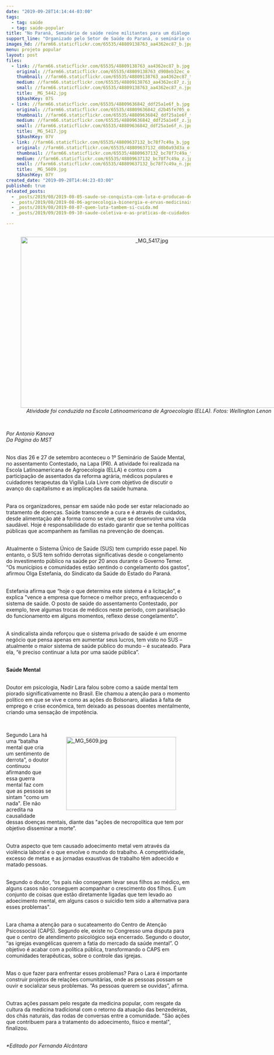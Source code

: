 ```yaml
---
date: "2019-09-28T14:14:44-03:00"
tags:
  - tag: saúde
  - tag: saúde-popular
title: "No Paraná, Seminário de saúde reúne militantes para um diálogo sobre saúde mental"
support_line: "Organizado pelo Setor de Saúde do Paraná, o seminário contou com participação de 74 pessoas"
images_hd: //farm66.staticflickr.com/65535/48809138763_aa4362ec87_b.jpg
menu: projeto popular
layout: post
files:
  - link: //farm66.staticflickr.com/65535/48809138763_aa4362ec87_b.jpg
    original: //farm66.staticflickr.com/65535/48809138763_d908eb32ec_o.jpg
    thumbnail: //farm66.staticflickr.com/65535/48809138763_aa4362ec87_t.jpg
    medium: //farm66.staticflickr.com/65535/48809138763_aa4362ec87_z.jpg
    small: //farm66.staticflickr.com/65535/48809138763_aa4362ec87_n.jpg
    title: _MG_5442.jpg
    $$hashKey: 07S
  - link: //farm66.staticflickr.com/65535/48809636842_ddf25a1e6f_b.jpg
    original: //farm66.staticflickr.com/65535/48809636842_d2b45fe705_o.jpg
    thumbnail: //farm66.staticflickr.com/65535/48809636842_ddf25a1e6f_t.jpg
    medium: //farm66.staticflickr.com/65535/48809636842_ddf25a1e6f_z.jpg
    small: //farm66.staticflickr.com/65535/48809636842_ddf25a1e6f_n.jpg
    title: _MG_5417.jpg
    $$hashKey: 07V
  - link: //farm66.staticflickr.com/65535/48809637132_bc78f7c49a_b.jpg
    original: //farm66.staticflickr.com/65535/48809637132_d8b0a93d3a_o.jpg
    thumbnail: //farm66.staticflickr.com/65535/48809637132_bc78f7c49a_t.jpg
    medium: //farm66.staticflickr.com/65535/48809637132_bc78f7c49a_z.jpg
    small: //farm66.staticflickr.com/65535/48809637132_bc78f7c49a_n.jpg
    title: _MG_5609.jpg
    $$hashKey: 07Y
created_date: "2019-09-28T14:44:23-03:00"
published: true
releated_posts:
  - _posts/2019/08/2019-08-05-saude-se-conquista-com-luta-e-producao-de-alimentos-saudaveis.md
  - _posts/2019/08/2019-08-06-agroecologia-bionergia-e-ervas-medicinais-sao-um-projeto-de-vida.md
  - _posts/2019/08/2019-08-07-quem-luta-tambem-si-cuida.md
  - _posts/2019/09/2019-09-10-saude-coletiva-e-as-praticas-de-cuidados-das-mulheres-sem-terra.md

---
```

<div style="text-align:center">
<figure class="image" style="display:inline-block"><img alt="_MG_5417.jpg" height="467" src="//farm66.staticflickr.com/65535/48809636842_ddf25a1e6f_b.jpg" width="700" />
<figcaption><em>Atividade foi conduzida na Escola Latinoamericana de Agroecologia (ELLA). Fotos: Wellington Lenon</em><br />
</figcaption>
</figure>
</div>

<p><br />
<em>Por&nbsp;Antonio Kanova&nbsp;<br />
Da P&aacute;gina do MST</em><br />
&nbsp;</p>

<p>Nos dias 26 e 27 de setembro aconteceu o&nbsp;1&ordm;&nbsp;Semin&aacute;rio de Sa&uacute;de Mental, no assentamento Contestado, na Lapa (PR).&nbsp;A atividade foi realizada na Escola Latinoamericana de Agroecologia (ELLA) e&nbsp;contou com a participa&ccedil;&atilde;o de assentados da reforma agr&aacute;ria, m&eacute;dicos populares e cuidadores terapeutas da Vig&iacute;lia Lula Livre com objetivo de discutir o avan&ccedil;o do capitalismo e as implica&ccedil;&otilde;es da sa&uacute;de humana.<br />
&nbsp;</p>

<p>Para os organizadores, pensar em sa&uacute;de&nbsp;n&atilde;o pode ser estar relacionado ao tratamento de doen&ccedil;as. Sa&uacute;de transcende a cura e &eacute;&nbsp;atrav&eacute;s de cuidados, desde alimenta&ccedil;&atilde;o at&eacute; a forma como se vive, que se desenvolve uma vida saud&aacute;vel. Hoje &eacute; responsabilidade do estado&nbsp;garantir que se tenha pol&iacute;ticas p&uacute;blicas que acompanhem as fam&iacute;lias na preven&ccedil;&atilde;o de doen&ccedil;as.</p>

<p><br />
Atualmente o Sistema &Uacute;nico de Sa&uacute;de (SUS) tem cumprido esse papel. No entanto, o SUS tem sofrido derrotas significativas desde o congelamento do investimento p&uacute;blico na sa&uacute;de&nbsp;por 20 anos durante o Governo Temer. &ldquo;Os munic&iacute;pios e comunidades est&atilde;o sentindo o congelamento dos gastos&rdquo;, afirmou Olga Estefania, do Sindicato da Sa&uacute;de do Estado do Paran&aacute;.</p>

<p><br />
Estefania&nbsp;afirma que &ldquo;hoje o que determina este sistema &eacute; a licita&ccedil;&atilde;o&rdquo;, e explica&nbsp;&quot;vence a empresa que fornece o melhor pre&ccedil;o, enfraquecendo o sistema de sa&uacute;de. O posto de sa&uacute;de do assentamento Contestado, por exemplo, teve algumas trocas de m&eacute;dicos neste per&iacute;odo, com&nbsp;paralisa&ccedil;&atilde;o do funcionamento em alguns momentos, reflexo desse congelamento&quot;.&nbsp;</p>

<p><br />
A sindicalista&nbsp;ainda refor&ccedil;ou que o sistema privado de sa&uacute;de &eacute; um enorme neg&oacute;cio que pensa apenas em&nbsp;aumentar seus lucros, tem visto no SUS &ndash; atualmente o maior sistema de sa&uacute;de p&uacute;blico do mundo &ndash; &eacute; sucateado. Para ela, &ldquo;&eacute; preciso continuar a luta por uma sa&uacute;de p&uacute;blica&rdquo;.&nbsp;</p>

<p><br />
<strong>Sa&uacute;de Mental</strong></p>

<p><br />
Doutor em psicologia, Nadir Lara falou&nbsp;sobre como a&nbsp;sa&uacute;de mental tem piorado significativamente&nbsp;no Brasil. Ele chamou a aten&ccedil;&atilde;o para o momento pol&iacute;tico em que se vive e como as&nbsp;a&ccedil;&otilde;es do Bolsonaro, aliadas &agrave;&nbsp;falta de emprego e crise econ&ocirc;mica, tem deixado as pessoas doentes mentalmente, criando uma sensa&ccedil;&atilde;o de impot&ecirc;ncia.</p>

<p>&nbsp;</p>

<figure class="image" style="float:right"><img alt="_MG_5609.jpg" height="200" src="//farm66.staticflickr.com/65535/48809637132_bc78f7c49a_b.jpg" width="300" />
<figcaption></figcaption>
</figure>

<p>Segundo Lara h&aacute; uma &ldquo;batalha mental que cria um sentimento de derrota&rdquo;, o doutor continuou afirmando que essa guerra mental faz com que as pessoas se sintam &quot;como um nada&quot;. Ele n&atilde;o acredita na causalidade dessas doen&ccedil;as mentais, diante das &quot;a&ccedil;&otilde;es de necropol&iacute;tica que tem por objetivo disseminar a morte&rdquo;.&nbsp;</p>

<p><br />
Outra aspecto que tem causado adoecimento metal vem atrav&eacute;s da viol&ecirc;ncia laboral e o que envolve o mundo do trabalho. A competitividade, excesso de metas e as jornadas exaustivas de trabalho t&ecirc;m adoecido e matado pessoas.&nbsp;</p>

<p><br />
Segundo o doutor, &ldquo;os pais n&atilde;o conseguem levar seus filhos ao m&eacute;dico, em alguns casos n&atilde;o conseguem acompanhar o crescimento dos filhos. &Eacute; um conjunto de coisas que est&atilde;o diretamente ligadas que tem levado ao adoecimento mental, em alguns casos o suic&iacute;dio tem sido a alternativa para esses problemas&quot;.&nbsp;</p>

<p><br />
Lara chama a aten&ccedil;&atilde;o para o sucateamento do Centro de Aten&ccedil;&atilde;o Psicossocial (CAPS). Segundo ele, existe no Congresso&nbsp;uma disputa para que o centro de atendimento psicol&oacute;gico seja encerrado. Segundo o doutor, &ldquo;as igrejas evang&eacute;licas querem a fatia do mercado da sa&uacute;de mental&rdquo;. O objetivo &eacute; acabar com a pol&iacute;tica p&uacute;blica, transformando o CAPS em comunidades terap&ecirc;uticas, sobre o controle das igrejas.&nbsp;</p>

<p><br />
Mas o que fazer para enfrentar esses problemas? Para o Lara &eacute; importante construir projetos de rela&ccedil;&otilde;es comunit&aacute;rias, onde as pessoas possam se ouvir e socializar seus problemas. &ldquo;As pessoas querem se ouvidas&rdquo;, afirma.&nbsp;</p>

<p><br />
Outras a&ccedil;&otilde;es passam pelo resgate da medicina popular, com resgate da cultura da medicina tradicional com o retorno da atua&ccedil;&atilde;o das benzedeiras, dos ch&aacute;s naturais, das rodas de conversas entre a comunidade. &quot;S&atilde;o a&ccedil;&otilde;es que contribuem para a tratamento do adoecimento, f&iacute;sico e mental&quot;, finalizou.&nbsp;</p>

<p><br />
<em>*Editado por Fernanda Alc&acirc;ntara</em></p>
